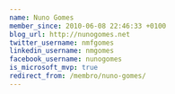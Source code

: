 ```yaml
---
name: Nuno Gomes
member_since: 2010-06-08 22:46:33 +0100
blog_url: http://nunogomes.net
twitter_username: nmfgomes
linkedin_username: nmgomes
facebook_username: nunogomes
is_microsoft_mvp: true
redirect_from: /membro/nuno-gomes/
---
```


